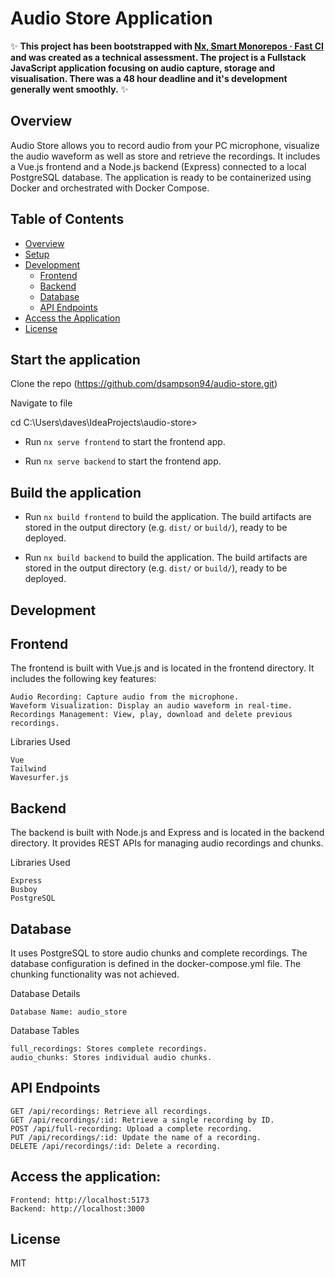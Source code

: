 # Audio Store Application

✨ **This project has been bootstrapped with [Nx, Smart Monorepos · Fast CI](https://nx.dev) and was created as a technical assessment. The project is a Fullstack JavaScript application focusing on audio capture, storage and visualisation. There was a 48 hour deadline and it's development generally went smoothly.** ✨

## Overview

Audio Store allows you to record audio from your PC microphone, visualize the audio waveform as well as store and retrieve the recordings. It includes a Vue.js frontend and a Node.js backend (Express) connected to a local PostgreSQL database. The application is ready to be containerized using Docker and orchestrated with Docker Compose.

## Table of Contents

- [Overview](#overview)
- [Setup](#start-the-application)
- [Development](#development)
  - [Frontend](#frontend)
  - [Backend](#backend)
  - [Database](#database)
  - [API Endpoints](#api-endpoints)
- [Access the Application](#access-the-application)
- [License](#license)

## Start the application

Clone the repo (https://github.com/dsampson94/audio-store.git)

Navigate to file

cd C:\Users\daves\IdeaProjects\audio-store>

- Run `nx serve frontend` to start the frontend app.

- Run `nx serve backend` to start the frontend app.

## Build the application

- Run `nx build frontend` to build the application. The build artifacts are stored in the output directory (e.g. `dist/` or `build/`), ready to be deployed.

- Run `nx build backend` to build the application. The build artifacts are stored in the output directory (e.g. `dist/` or `build/`), ready to be deployed.

## Development

## Frontend

The frontend is built with Vue.js and is located in the frontend directory. It includes the following key features:

    Audio Recording: Capture audio from the microphone.
    Waveform Visualization: Display an audio waveform in real-time.
    Recordings Management: View, play, download and delete previous recordings.

Libraries Used

    Vue
    Tailwind
    Wavesurfer.js

## Backend

The backend is built with Node.js and Express and is located in the backend directory. It provides REST APIs for managing audio recordings and chunks.

Libraries Used

    Express
    Busboy
    PostgreSQL

## Database

It uses PostgreSQL to store audio chunks and complete recordings. The database configuration is defined in the docker-compose.yml file. The chunking functionality was not achieved.

Database Details

    Database Name: audio_store

Database Tables

    full_recordings: Stores complete recordings.
    audio_chunks: Stores individual audio chunks.

## API Endpoints

    GET /api/recordings: Retrieve all recordings.
    GET /api/recordings/:id: Retrieve a single recording by ID.
    POST /api/full-recording: Upload a complete recording.
    PUT /api/recordings/:id: Update the name of a recording.
    DELETE /api/recordings/:id: Delete a recording.

## Access the application:

    Frontend: http://localhost:5173
    Backend: http://localhost:3000

## License

MIT
